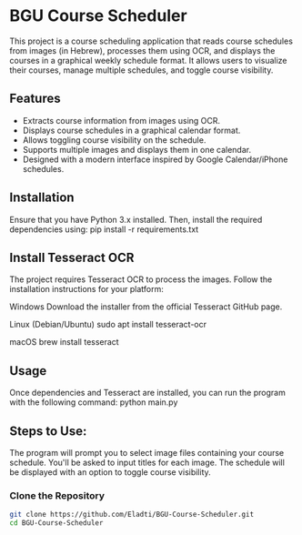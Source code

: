 # BGU Course Scheduler

This project is a course scheduling application that reads course schedules from images (in Hebrew), processes them using OCR, and displays the courses in a graphical weekly schedule format. It allows users to visualize their courses, manage multiple schedules, and toggle course visibility.

## Features

- Extracts course information from images using OCR.
- Displays course schedules in a graphical calendar format.
- Allows toggling course visibility on the schedule.
- Supports multiple images and displays them in one calendar.
- Designed with a modern interface inspired by Google Calendar/iPhone schedules.

## Installation

Ensure that you have Python 3.x installed. Then, install the required dependencies using:
pip install -r requirements.txt

## Install Tesseract OCR
The project requires Tesseract OCR to process the images. Follow the installation instructions for your platform:

Windows
Download the installer from the official Tesseract GitHub page.

Linux (Debian/Ubuntu)
sudo apt install tesseract-ocr

macOS
brew install tesseract

## Usage
Once dependencies and Tesseract are installed, you can run the program with the following command:
python main.py

## Steps to Use:
The program will prompt you to select image files containing your course schedule.
You'll be asked to input titles for each image.
The schedule will be displayed with an option to toggle course visibility.

### Clone the Repository

```bash
git clone https://github.com/Eladti/BGU-Course-Scheduler.git
cd BGU-Course-Scheduler



